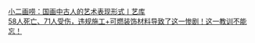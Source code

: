   
[小二画唠：国画中古人的艺术表现形式丨艺库](http://www.dianyue.me/archives/781/y9vbn1eteqzmmo03/)  
[58人死亡、71人受伤，违规施工+可燃装饰材料导致了这一惨剧！这一教训不能忘！](http://www.dianyue.me/archives/557/twdjzg6zu4y2uxop/)